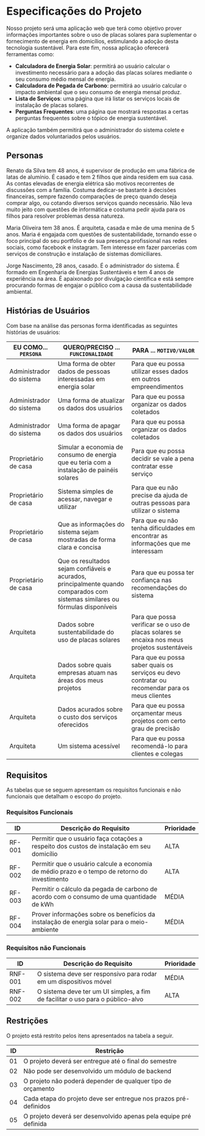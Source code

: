 # Especificações do Projeto

Nosso projeto será uma aplicação web que terá como objetivo prover informações importantes sobre o uso de placas solares para suplementar o fornecimento de energia em domicílios, estimulando a adoção desta tecnologia sustentável. Para este fim, nossa aplicação oferecerá ferramentas como: 

- **Calculadora de Energia Solar**: permitirá ao usuário calcular o investimento necessário para a adoção das placas solares mediante o seu consumo médio mensal de energia.
- **Calculadora de Pegada de Carbono**: permitirá ao usuário calcular o impacto ambiental que o seu consumo de energia mensal produz.
- **Lista de Serviços**: uma página que irá listar os serviços locais de instalação de placas solares.
- **Perguntas Frequentes**: uma página que mostrará respostas a certas perguntas frequentes sobre o tópico de energia sustentável.

A aplicação também permitirá que o administrador do sistema colete e organize dados voluntariados pelos usuários.


## Personas

Renato da Silva tem 48 anos, é supervisor de produção em uma fábrica de latas de alumínio. É casado e tem 2 filhos que ainda residem em sua casa. As contas elevadas de energia elétrica são motivos recorrentes de discussões com a família. Costuma dedicar-se bastante à decisões financeiras, sempre fazendo comparações de preço quando deseja comprar algo, ou cotando diversos serviços quando necessário. Não leva muito jeito com questões de informática e costuma pedir ajuda para os filhos para resolver problemas dessa natureza. 

Maria Oliveira tem 38 anos. É arquiteta, casada e mãe de uma menina de 5 anos. Maria é engajada com questões de sustentabilidade, tornando esse o foco principal do seu portfolio e de sua presença profissional nas redes sociais, como facebook e instagram. Tem interesse em fazer parcerias com serviços de construção e instalação de sistemas domiciliares.

Jorge Nascimento, 28 anos, casado. É o administrador do sistema. É formado em Engenharia de Energias Sustentáveis e tem 4 anos de experiência na área. É apaixonado por divulgação científica e está sempre procurando formas de engajar o público com a causa da sustentabilidade ambiental. 

## Histórias de Usuários

Com base na análise das personas forma identificadas as seguintes histórias de usuários:

|EU COMO... `PERSONA`| QUERO/PRECISO ... `FUNCIONALIDADE` |PARA ... `MOTIVO/VALOR`                 |
|--------------------|------------------------------------|----------------------------------------|
|Administrador do sistema| Uma forma de obter dados de pessoas interessadas em energia solar  | Para que eu possa utilizar esses dados em outros empreendimentos |
|Administrador do sistema| Uma forma de atualizar os dados dos usuários  | Para que eu possa organizar os dados coletados  |
|Administrador do sistema| Uma forma de apagar os dados dos usuários  | Para que eu possa organizar os dados coletados | 
|Proprietário de casa | Simular a economia de consumo de energia que eu teria com a instalação de painéis solares  | Para que eu possa decidir se vale a pena contratar esse serviço  |
|Proprietário de casa  | Sistema simples de acessar, navegar e utilizar  | Para que eu não precise da ajuda de outras pessoas para utilizar o sistema   |
|Proprietário de casa  | Que as informações do sistema sejam mostradas de forma clara e concisa  | Para que eu não tenha dificuldades em encontrar as informações que me interessam  |
|Proprietário de casa  | Que os resultados sejam confiáveis e acurados, principalmente quando comparados com sistemas similares ou fórmulas disponíveis  | Para que eu possa ter confiança nas recomendações do sistema |
|Arquiteta  | Dados sobre sustentabilidade do uso de placas solares  | Para que possa verificar se o uso de placas solares se encaixa nos meus projetos sustentáveis  |
|Arquiteta  | Dados sobre quais empresas atuam nas áreas dos meus projetos  | Para que eu possa saber quais os serviços eu devo contratar ou recomendar para os meus clientes  |
|Arquiteta  | Dados acurados sobre o custo dos serviços oferecidos  | Para que eu possa orçamentar meus projetos com certo grau de precisão  |
|Arquiteta  | Um sistema acessível | Para que eu possa recomendá-lo para clientes e colegas |

## Requisitos

As tabelas que se seguem apresentam os requisitos funcionais e não funcionais que detalham o escopo do projeto.

### Requisitos Funcionais

|ID    | Descrição do Requisito  | Prioridade |
|------|-------------------------|------------|
|RF-001| Permitir que o usuário faça cotações a respeito dos custos de instalação em seu domicílio | ALTA | 
|RF-002| Permitir que o usuário calcule a economia de médio prazo e o tempo de retorno do investimento | ALTA | 
|RF-003| Permitir o cálculo da pegada de carbono de acordo com o consumo de uma quantidade de kWh | MÉDIA |
|RF-004| Prover informações sobre os benefícios da instalação de energia solar para o meio-ambiente | MÉDIA |



### Requisitos não Funcionais

|ID     | Descrição do Requisito  |Prioridade |
|-------|--------------------------|----------|
|RNF-001| O sistema deve ser responsivo para rodar em um dispositivos móvel | MÉDIA | 
|RNF-002| O sistema deve ter um UI simples, a fim de facilitar o uso para o público-alvo |  ALTA | 

## Restrições

O projeto está restrito pelos itens apresentados na tabela a seguir.

|ID| Restrição                                             |
|--|-------------------------------------------------------|
|01| O projeto deverá ser entregue até o final do semestre |
|02| Não pode ser desenvolvido um módulo de backend        |
|03| O projeto não poderá depender de qualquer tipo de orçamento |
|04| Cada etapa do projeto deve ser entregue nos prazos pré-definidos |
|05| O projeto deverá ser desenvolvido apenas pela equipe pré definida |

